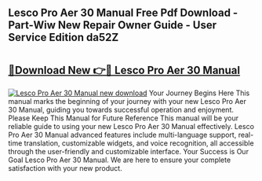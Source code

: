 ## Lesco Pro Aer 30 Manual Free Pdf Download - Part-Wiw New Repair Owner Guide - User Service Edition da52Z

# <h2><a href="http://bc4552.oget.top/?id=Lesco+Pro+Aer+30+Manual">🔗Download New 👉🔴 Lesco Pro Aer 30 Manual</a></h2>

[![Lesco Pro Aer 30 Manual new download](https://i.imgur.com/5g1atiW.png)](http://bc4552.oget.top/?id=Lesco+Pro+Aer+30+Manual)
Your Journey Begins Here This manual marks the beginning of your journey with your new Lesco Pro Aer 30 Manual, guiding you towards successful operation and enjoyment. Please Keep This Manual for Future Reference This manual will be your reliable guide to using your new Lesco Pro Aer 30 Manual effectively. Lesco Pro Aer 30 Manual advanced features include multi-language support, real-time translation, customizable widgets, and voice recognition, all accessible through the user-friendly and customizable interface. Your Success is Our Goal Lesco Pro Aer 30 Manual. We are here to ensure your complete satisfaction with your new product.
